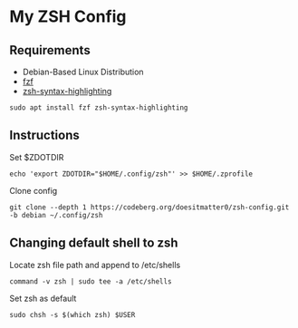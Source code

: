 # My ZSH Config

## Requirements
- Debian-Based Linux Distribution
- [fzf](https://github.com/junegunn/fzf)
- [zsh-syntax-highlighting](https://github.com/zsh-users/zsh-syntax-highlighting)
```
sudo apt install fzf zsh-syntax-highlighting
```
## Instructions
Set $ZDOTDIR
```
echo 'export ZDOTDIR="$HOME/.config/zsh"' >> $HOME/.zprofile
```
Clone config
```
git clone --depth 1 https://codeberg.org/doesitmatter0/zsh-config.git -b debian ~/.config/zsh
```
## Changing default shell to zsh
Locate zsh file path and append to /etc/shells
```
command -v zsh | sudo tee -a /etc/shells
```
Set zsh as default
```
sudo chsh -s $(which zsh) $USER
```
